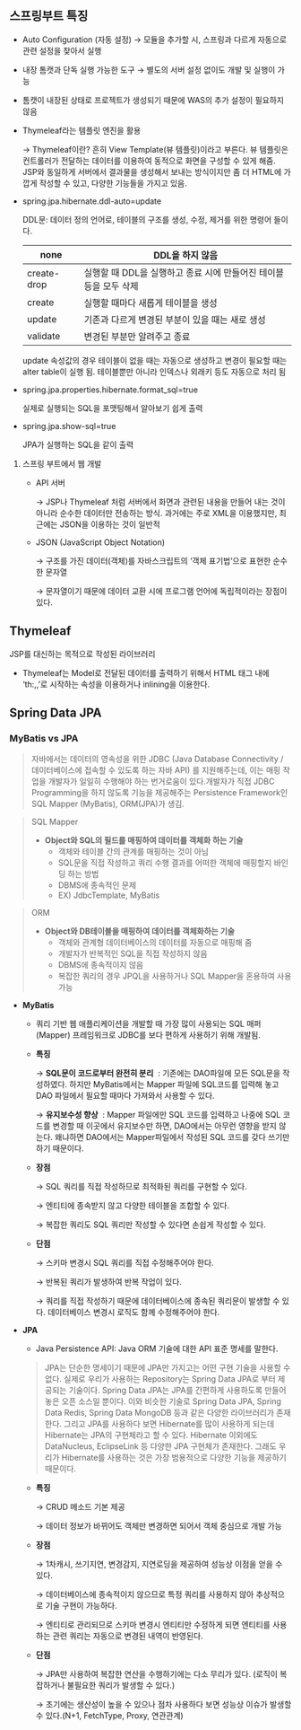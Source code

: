 ## 스프링부트 특징

- Auto Configuration (자동 설정) → 모듈을 추가할 시, 스프링과 다르게 자동으로 관련 설정을 찾아서 실행
- 내장 톰캣과 단독 실행 가능한 도구 → 별도의 서버 설정 없이도 개발 및 실행이 가능
- 톰캣이 내장된 상태로 프로젝트가 생성되기 때문에 WAS의 추가 설정이 필요하지 않음
- Thymeleaf라는 템플릿 엔진을 활용
    
    → Thymeleaf이란? 흔히 View Template(뷰 템플릿)이라고 부른다. 뷰 템플릿은 컨트롤러가 전달하는 데이터를 이용하여 동적으로 화면을 구성할 수 있게 해줌. JSP와 동일하게 서버에서 결과물을 생성해서 보내는 방식이지만 좀 더 HTML에 가깝게 작성할 수 있고, 다양한 기능들을 가지고 있음. 
    
- spring.jpa.hibernate.ddl-auto=update
    
    DDL문: 데이터 정의 언어로, 테이블의 구조를 생성, 수정, 제거를 위한 명령어
    들이다.
    
    |  none | DDL을 하지 않음 |
    | --- | --- |
    | create-drop | 실행할 때 DDL을 실행하고 종료 시에 만들어진 테이블 등을 모두 삭제 |
    | create | 실행할 때마다 새롭게 테이블을 생성 |
    | update | 기존과 다르게 변경된 부분이 있을 때는 새로 생성 |
    | validate | 변경된 부분만 알려주고 종료 |
    
    update 속성값의 경우 테이블이 없을 때는 자동으로 생성하고 변경이 필요할 때는 alter table이 실행 됨. 테이블뿐만 아니라 인덱스나 외래키 등도 자동으로 처리 됨
    
- spring.jpa.properties.hibernate.format_sql=true
    
    실제로 실행되는 SQL을 포맷팅해서 알아보기 쉽게 출력
    
- spring.jpa.show-sql=true
    
    JPA가 실행하는 SQL을 같이 출력
    

1. 스프링 부트에서 웹 개발 
    - API 서버
        
        → JSP나 Thymeleaf 처럼 서버에서 화면과 관련된 내용을 만들어 내는 것이 아니라 순수한 데이터만 전송하는 방식. 과거에는 주로 XML을 이용했지만, 최근에는 JSON을 이용하는 것이 일반적
        
    - JSON (JavaScript Object Notation)
        
        →  구조를 가진 데이터(객체)를 자바스크립트의 ‘객체 표기법’으로 표현한 순수한 문자열
        
        → 문자열이기 때문에 데이터 교환 시에 프로그램 언어에 독립적이라는 장점이 있다.
        

## Thymeleaf

JSP를 대신하는 목적으로 작성된 라이브러리

- Thymeleaf는 Model로 전달된 데이터를 출력하기 위해서 HTML 태그 내에 ‘th:,,’로 시작하는 속성을 이용하거나 inlining을 이용한다.

## Spring Data JPA


### MyBatis vs JPA

> 자바에서는 데이터의 영속성을 위한 JDBC (Java Database Connectivity / 데이터베이스에 접속할 수 있도록 하는 자바 API) 를 지원해주는데, 이는 매핑 작업을 개발자가 일일히 수행해야 하는 번거로움이 있다.개발자가 직접 JDBC Programming을 하지 않도록 기능을 제공해주는 Persistence Framework인 SQL Mapper (MyBatis), ORM(JPA)가 생김.
> 

> SQL Mapper
> 
> - **Object와 SQL의 필드를 매핑하여 데이터를 객체화 하는 기술**
>     - 객체와 테이블 간의 관계를 매핑하는 것이 아님
>     - SQL문을 직접 작성하고 쿼리 수행 결과를 어떠한 객체에 매핑할지 바인딩 하는 방법
>     - DBMS에 종속적인 문제
>     - EX) JdbcTemplate, MyBatis

> ORM
> 
> - **Object와 DB테이블을 매핑하여 데이터를 객체화하는 기술**
>     - 객체와 관계형 데이터베이스의 데이터를 자동으로 매핑해 줌
>     - 개발자가 반복적인 SQL을 직접 작성하지 않음
>     - DBMS에 종속적이지 않음
>     - 복잡한 쿼리의 경우 JPQL을 사용하거나 SQL Mapper을 혼용하여 사용 가능

- **MyBatis**
    - 쿼리 기반 웹 애플리케이션을 개발할 때 가장 많이 사용되는 SQL 매퍼(Mapper) 프레임워크로 JDBC를 보다 편하게 사용하기 위해 개발됨.
    - **특징**
        
        → **SQL문이 코드로부터 완전히 분리**
         : 기존에는 DAO파일에 모든 SQL문을 작성하였다. 하지만 MyBatis에서는 Mapper 파일에 SQL코드를 입력해 놓고 DAO 파일에서 필요할 때마다 가져와서 사용할 수 있다.
        
        → **유지보수성 향상**
         : Mapper 파일에만 SQL 코드를 입력하고 나중에 SQL 코드를 변경할 때 이곳에서 유지보수만 하면, DAO에서는 아무런 영향을 받지 않는다. 왜냐하면 DAO에서는 Mapper파일에서 작성된 SQL 코드를 갖다 쓰기만 하기 때문이다.
        
    - **장점**
        
        → SQL 쿼리를 직접 작성하므로 최적화된 쿼리를 구현할 수 있다.
        
        → 엔티티에 종속받지 않고 다양한 테이블을 조합할 수 있다.
        
        → 복잡한 쿼리도 SQL 쿼리만 작성할 수 있다면 손쉽게 작성할 수 있다.
        
    - **단점**
        
        → 스키마 변경시 SQL 쿼리를 직접 수정해주어야 한다.
        
        → 반복된 쿼리가 발생하여 반복 작업이 있다.
        
        → 쿼리를 직접 작성하기 때문에 데이터베이스에 종속된 쿼리문이 발생할 수 있다. 데이터베이스 변경시 로직도 함께 수정해주어야 한다.
        
    
- **JPA**
    - Java Persistence API:  Java ORM 기술에 대한 API 표준 명세를 말한다.
    
    > JPA는 단순한 명세이기 때문에 JPA만 가지고는 어떤 구현 기술을 사용할 수 없다. 실제로 우리가 사용하는 Repository는 Spring Data JPA로 부터 제공되는 기술이다. Spring Data JPA는 JPA를 간편하게 사용하도록 만들어놓은 오픈 소스일 뿐이다. 이와 비슷한 기술로 Spring Data JPA, Spring Data Redis, Spring Data MongoDB 등과 같은 다양한 라이브러리가 존재 한다. 그리고 JPA를 사용하다 보면 Hibernate를 많이 사용하게 되는데 Hibernate는 JPA의 구현체라고 할 수 있다. Hibernate 이외에도 DataNucleus, EclipseLink 등 다양한 JPA 구현체가 존재한다. 그래도 우리가 Hibernate를 사용하는 것은 가장 범용적으로 다양한 기능을 제공하기 때문이다.
    > 
    
    - **특징**
        
        → CRUD 메소드 기본 제공
        
        → 데이터 정보가 바뀌어도 객체만 변경하면 되어서 객체 중심으로 개발 가능
        
    - **장점**
        
        → 1차캐시, 쓰기지연, 변경감지, 지연로딩을 제공하여 성능상 이점을 얻을 수 있다.
        
        → 데이터베이스에 종속적이지 않으므로 특정 쿼리를 사용하지 않아 추상적으로 기술 구현이 가능하다.
        
        → 엔티티로 관리되므로 스키마 변경시 엔티티만 수정하게 되면 엔티티를 사용하는 관련 쿼리는 자동으로 변경된 내역이 반영된다.
        
    - **단점**
        
        → JPA만 사용하여 복잡한 연산을 수행하기에는 다소 무리가 있다. (로직이 복잡하거나 불필요한 쿼리가 발생할 수 있다.)
        
        → 초기에는 생산성이 높을 수 있으나 점차 사용하다 보면 성능상 이슈가 발생할 수 있다.(N+1, FetchType, Proxy, 연관관계)

